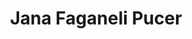---
SICRIS: 15295
draft: false
fixName: jana_faganeli_pucer
lab: Laboratory for Cognitive Modeling
labPos: Laboratory Member
location: R2.26 - Laboratorij LKM
mailInfo: jana.faganeli@fri.uni-lj.si
officeHours: null
profName: Assist. Jana Faganeli Pucer, PhD
profTitle: Assistant
telephoneInfo: null
title: Jana Faganeli Pucer
---